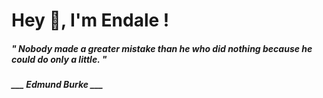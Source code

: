 <h1 title="head"> Hey 👋, I'm Endale !</h1>

**<h5><i>" Nobody made a greater mistake than he who did nothing because he could do only a little. "</i></h5>**

*<b>___ Edmund Burke ___</b>*
